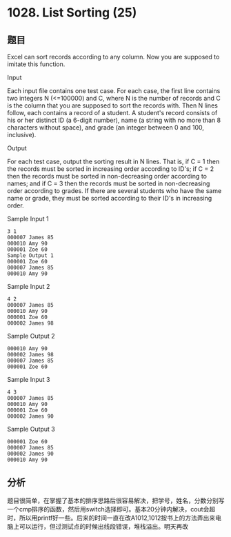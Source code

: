 # 1028. List Sorting (25)

## 题目

Excel can sort records according to any column. Now you are supposed to imitate this function.

Input

Each input file contains one test case. For each case, the first line contains two integers N (<=100000) and C, where N is the number of records and C is the column that you are supposed to sort the records with. Then N lines follow, each contains a record of a student. A student's record consists of his or her distinct ID (a 6-digit number), name (a string with no more than 8 characters without space), and grade (an integer between 0 and 100, inclusive).

Output

For each test case, output the sorting result in N lines. That is, if C = 1 then the records must be sorted in increasing order according to ID's; if C = 2 then the records must be sorted in non-decreasing order according to names; and if C = 3 then the records must be sorted in non-decreasing order according to grades. If there are several students who have the same name or grade, they must be sorted according to their ID's in increasing order.

Sample Input 1

```
3 1
000007 James 85
000010 Amy 90
000001 Zoe 60
Sample Output 1
000001 Zoe 60
000007 James 85
000010 Amy 90
```

Sample Input 2

```
4 2
000007 James 85
000010 Amy 90
000001 Zoe 60
000002 James 98
```

Sample Output 2

```
000010 Amy 90
000002 James 98
000007 James 85
000001 Zoe 60
```

Sample Input 3

```
4 3
000007 James 85
000010 Amy 90
000001 Zoe 60
000002 James 90
```

Sample Output 3

```
000001 Zoe 60
000007 James 85
000002 James 90
000010 Amy 90
```
## 分析

题目很简单，在掌握了基本的排序思路后很容易解决，把学号，姓名，分数分别写一个cmp排序的函数，然后用switch选择即可。基本20分钟内解决，cout会超时，所以用printf好一些。后来的时间一直在改A1012,1012按书上的方法弄出来电脑上可以运行，但过测试点的时候出线段错误，堆栈溢出。明天再改
